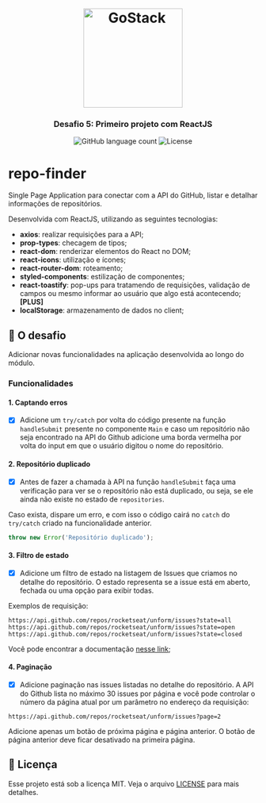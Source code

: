 <h1 align="center">
    <img alt="GoStack" src="https://rocketseat-cdn.s3-sa-east-1.amazonaws.com/bootcamp-header.png" width="200px" />
</h1>

<h3 align="center">
  Desafio 5: Primeiro projeto com ReactJS
</h3>

<p align="center">
  <img alt="GitHub language count" src="https://img.shields.io/github/languages/count/rocketseat/bootcamp-gostack-desafio-05?color=%2304D361">

  <img alt="License" src="https://img.shields.io/badge/license-MIT-%2304D361">
</p>

# repo-finder
Single Page Application para conectar com a API do GitHub, listar e detalhar informações de repositórios.

Desenvolvida com ReactJS, utilizando as seguintes tecnologias:

- **axios**: realizar requisições para a API;
- **prop-types**: checagem de tipos;
- **react-dom**: renderizar elementos do React no DOM;
- **react-icons**: utilização e ícones;
- **react-router-dom**: roteamento;
- **styled-components**: estilização de componentes;
- **react-toastify**: pop-ups para tratamendo de requisições, validação de campos ou mesmo informar ao usuário que algo está acontecendo; **[PLUS]**
- **localStorage**: armazenamento de dados no client;

## :rocket: O desafio

Adicionar novas funcionalidades na aplicação desenvolvida ao longo do módulo.

### Funcionalidades

#### 1. Captando erros

- [x] Adicione um `try/catch` por volta do código presente na função `handleSubmit` presente no componente `Main` e caso um repositório não seja encontrado na API do Github adicione uma borda vermelha por volta do input em que o usuário digitou o nome do repositório.

#### 2. Repositório duplicado

- [x] Antes de fazer a chamada à API na função `handleSubmit` faça uma verificação para ver se o repositório não está duplicado, ou seja, se ele ainda não existe no estado de `repositories`.

Caso exista, dispare um erro, e com isso o código cairá no `catch` do `try/catch` criado na funcionalidade anterior.

```js
throw new Error('Repositório duplicado');
```

#### 3. Filtro de estado

- [x] Adicione um filtro de estado na listagem de Issues que criamos no detalhe do repositório. O estado representa se a issue está em aberto, fechada ou uma opção para exibir todas.

Exemplos de requisição:

```
https://api.github.com/repos/rocketseat/unform/issues?state=all
https://api.github.com/repos/rocketseat/unform/issues?state=open
https://api.github.com/repos/rocketseat/unform/issues?state=closed
```

Você pode encontrar a documentação [nesse link](https://developer.github.com/v3/issues/#parameters-1);

#### 4. Paginação

- [x] Adicione paginação nas issues listadas no detalhe do repositório. A API do Github lista no máximo 30 issues por página e você pode controlar o número da página atual por um parâmetro no endereço da requisição:

```
https://api.github.com/repos/rocketseat/unform/issues?page=2
```

Adicione apenas um botão de próxima página e página anterior. O botão de página anterior deve ficar desativado na primeira página.


## :memo: Licença

Esse projeto está sob a licença MIT. Veja o arquivo [LICENSE](LICENSE.md) para mais detalhes.


